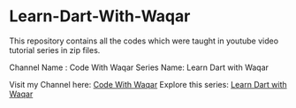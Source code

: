 # Learn-Dart-With-Waqar

This repository contains all the codes which were taught in youtube video tutorial series in zip files. 

Channel Name : Code With Waqar
Series Name: Learn Dart with Waqar

Visit my Channel here: [Code With Waqar](https://www.youtube.com/channel/UCvmWUBeFxrEk6ItT06nQjfw)
Explore this series: [Learn Dart with Waqar](https://www.youtube.com/playlist?list=PL_kNjQEpU5DP86ptTw4RmpCr5satXcadR)
